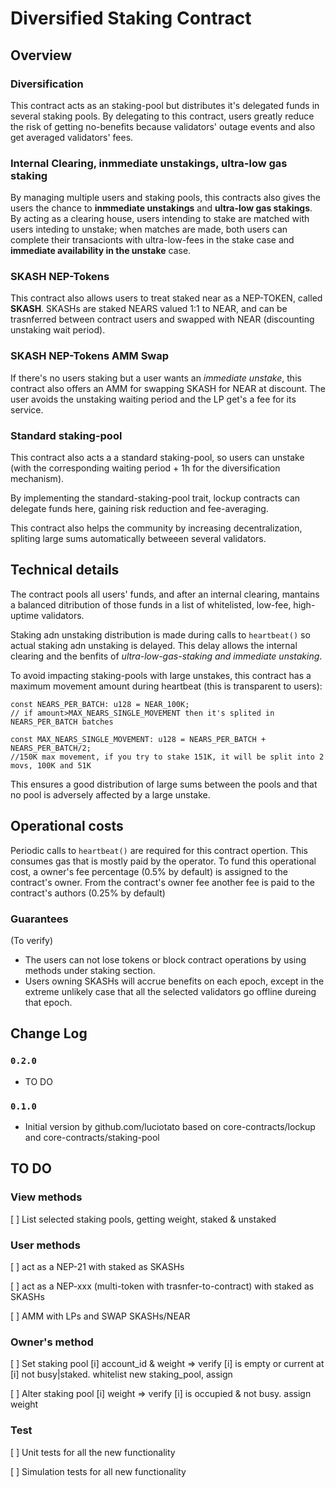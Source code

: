 # Diversified Staking Contract

## Overview

### Diversification

This contract acts as an staking-pool but distributes it's delegated funds in several staking pools. By delegating to this contract, users greatly reduce the risk of getting no-benefits because validators' outage events and also get averaged validators' fees. 

### Internal Clearing, inmmediate unstakings, ultra-low gas staking

By managing multiple users and staking pools, this contracts also gives the users the chance to **inmmediate unstakings** and **ultra-low gas stakings**. 
By acting as a clearing house, users intending to stake are matched with users inteding to unstake; when matches are made, both users can complete their transacionts with ultra-low-fees in the stake case and **immediate availability in the unstake** case.

### SKASH NEP-Tokens

This contract also allows users to treat staked near as a NEP-TOKEN, called **SKASH**.
SKASHs are staked NEARS valued 1:1 to NEAR, and can be trasnferred between contract users and swapped with NEAR (discounting unstaking wait period).

### SKASH NEP-Tokens AMM Swap

If there's no users staking but a user wants an *immediate unstake*, this contract also offers an AMM for swapping SKASH for NEAR at discount. The user avoids the unstaking waiting period and the LP get's a fee for its service.

### Standard staking-pool

This contract also acts a a standard staking-pool, so users can unstake (with the corresponding waiting period + 1h for the diversification mechanism).

By implementing the standard-staking-pool trait, lockup contracts can delegate funds here, gaining risk reduction and fee-averaging. 

This contract also helps the community by increasing decentralization, spliting large sums automatically betweeen several validators.


## Technical details

The contract pools all users' funds, and after an internal clearing, mantains a balanced ditribution of those funds in a list of whitelisted, low-fee, high-uptime validators.

Staking adn unstaking distribution is made during calls to `heartbeat()` so actual staking adn unstaking is delayed. This delay allows the internal clearing and the benfits of *ultra-low-gas-staking and immediate unstaking*.

To avoid impacting staking-pools with large unstakes, this contract has a maximum movement amount during heartbeat (this is transparent to users):

```
const NEARS_PER_BATCH: u128 = NEAR_100K; 
// if amount>MAX_NEARS_SINGLE_MOVEMENT then it's splited in NEARS_PER_BATCH batches

const MAX_NEARS_SINGLE_MOVEMENT: u128 = NEARS_PER_BATCH + NEARS_PER_BATCH/2;
//150K max movement, if you try to stake 151K, it will be split into 2 movs, 100K and 51K

```

This ensures a good distribution of large sums between the pools and that no pool is adversely affected by a large unstake.

## Operational costs

Periodic calls to `heartbeat()` are required for this contract opertion. This consumes gas that is mostly paid by the operator. To fund this operational cost, a owner's fee percentage (0.5% by default) is assigned to the contract's owner. From the contract's owner fee another fee is paid to the contract's authors (0.25% by default)


### Guarantees

(To verify)
- The users can not lose tokens or block contract operations by using methods under staking section.
- Users owning SKASHs will accrue benefits on each epoch, except in the extreme unlikely case that all the selected validators go offline dureing that epoch.

## Change Log

### `0.2.0`

- TO DO

### `0.1.0`

- Initial version by github.com/luciotato based on core-contracts/lockup and core-contracts/staking-pool

## TO DO

### View methods

[ ] List selected staking pools, getting weight, staked & unstaked

### User methods

[ ] act as a NEP-21 with staked as SKASHs

[ ] act as a NEP-xxx (multi-token with trasnfer-to-contract) with staked as SKASHs

[ ] AMM with LPs and SWAP SKASHs/NEAR

### Owner's method

[ ] Set staking pool [i] account_id & weight => verify [i] is empty or current at 
[i] not busy|staked. whitelist new staking_pool, assign

[ ] Alter staking pool [i] weight => verify [i] is occupied & not busy. assign weight

### Test

[ ] Unit tests for all the new functionality

[ ] Simulation tests for all new functionality

